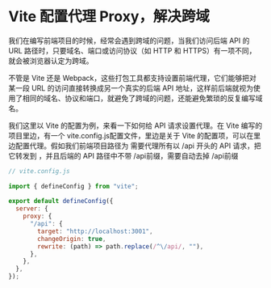 # Vite 配置代理 Proxy，解决跨域

我们在编写前端项目的时候，经常会遇到跨域的问题，当我们访问后端 API 的 URL 路径时，只要域名、端口或访问协议（如 HTTP 和 HTTPS）有一项不同，就会被浏览器认定为跨域。

不管是 Vite 还是 Webpack，这些打包工具都支持设置前端代理，它们能够把对某一段 URL 的访问直接转换成另一个真实的后端 API 地址，这样前后端就视为使用了相同的域名、协议和端口，就避免了跨域的问题，还能避免繁琐的反复编写域名。

我们这里以 Vite 的配置为例，来看一下如何给 API 请求设置代理。在 Vite 编写的项目里边，有一个 vite.config.js配置文件，里边是关于 Vite 的配置项，可以在里边配置代理。假如我们前端项目路径为 需要代理所有以 /api 开头的 API 请求，把它转发到 ，并且后端的 API 路径中不带 /api前缀，需要自动去掉 /api前缀

```js
// vite.config.js
 
import { defineConfig } from "vite";
 
export default defineConfig({
  server: {
    proxy: {
      "/api": {
        target: "http://localhost:3001",
        changeOrigin: true,
        rewrite: (path) => path.replace(/^\/api/, ""),
      },
    },
  },
});
```